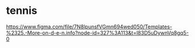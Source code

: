 # tennis

https://www.figma.com/file/7N8lpunsfVGmn694wed050/Templates-%2325.-More-on-d-e-n.info?node-id=327%3A113&t=l83D5uDywnVq8gq5-0
